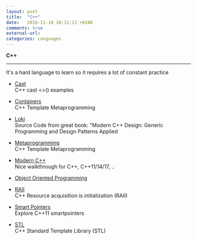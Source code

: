 ```yaml
---
layout: post
title:  "C++"
date:   2016-11-10 10:11:11 +0100
comments: true
external-url:
categories: Languages
---
```

	

 

**C++**

--- 

It's a hard language to learn so it requires a lot of constant practice

* [Cast](https://github.com/NelsonBilber/cpp.cast) <br/> C++ cast <>() examples 

* [Containers](https://github.com/NelsonBilber/cpp.containers) <br/> C++ Template Metaprogramming 
 
* [Loki](https://github.com/NelsonBilber/cpp.loki) <br/> Source Code from great book: "Modern C++ Design: Generic Programming and Design Patterns Applied 

* [Metaprogramming](https://github.com/NelsonBilber/cpp.metaprogramming)<br/> C++ Template Metaprogramming 

* [Modern C++](https://github.com/NelsonBilber/cpp.moderncpp) <br/> Nice walkthrough for C++, C++11/14/17, ..

* [Object Oriented Programming](https://github.com/NelsonBilber/cpp.oop) <br>

* [RAII](https://github.com/NelsonBilber/cpp.RAII) <br/>C++ Resource acquisition is initialization (RAII) 

* [Smart Pointers](https://github.com/NelsonBilber/cpp.smartpointers)<br/> Explore C++11 smartpointers 

* [STL](https://github.com/NelsonBilber/cpp.stl) <br/> C++ Standard Template Library (STL) 

